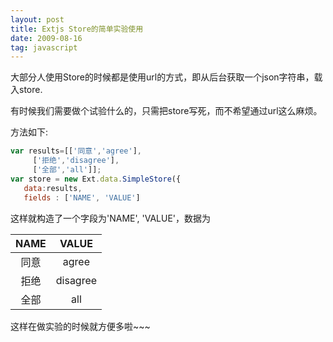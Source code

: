 ```yaml
---
layout: post
title: Extjs Store的简单实验使用 
date: 2009-08-16 
tag: javascript
---
```


大部分人使用Store的时候都是使用url的方式，即从后台获取一个json字符串，载入store.

有时候我们需要做个试验什么的，只需把store写死，而不希望通过url这么麻烦。

方法如下:

``` javascript
var results=[['同意','agree'],
     ['拒绝','disagree'],
     ['全部','all']];
var store = new Ext.data.SimpleStore({
   data:results,
   fields : ['NAME', 'VALUE'] 
```
 

这样就构造了一个字段为'NAME', 'VALUE'，数据为

   NAME    |  VALUE   
	:-:    | :-:   
    同意    |    agree
    拒绝    |    disagree
    全部    |    all

 

这样在做实验的时候就方便多啦~~~
